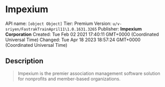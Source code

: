 # Impexium
API name: `[object Object]`
Tier: Premium
Version: `u/v-sriyen/FastrakTrainApril11\1.0.1631.3265`
Publisher: **Impexium Corporation**
Created: Tue Feb 02 2021 17:40:11 GMT+0000 (Coordinated Universal Time)
Changed: Tue Apr 18 2023 18:57:24 GMT+0000 (Coordinated Universal Time)

## Description
> Impexium is the premier association management software solution for nonprofits and member-based organizations.
